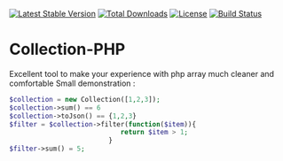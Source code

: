 [![Latest Stable Version](https://poser.pugx.org/faguima/collection/v/stable)](https://packagist.org/packages/faguima/collection)
[![Total Downloads](https://poser.pugx.org/faguima/collection/downloads)](https://packagist.org/packages/faguima/collection)
[![License](https://poser.pugx.org/faguima/collection/license)](https://packagist.org/packages/faguima/collection)
[![Build Status](https://travis-ci.org/webmailcontatos/Collection-PHP.svg?branch=master)](https://travis-ci.org/webmailcontatos/Collection-PHP)
# Collection-PHP
 Excellent tool to make your experience with php array much cleaner and comfortable
 Small demonstration :
``` php
$collection = new Collection([1,2,3]);
$collection->sum() == 6
$collection->toJson() == {1,2,3}
$filter = $collection->filter(function($item)){
                            return $item > 1;
                         }
$filter->sum() = 5;

```